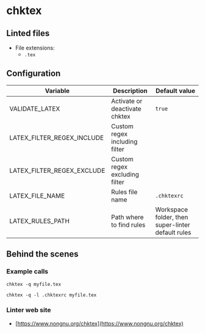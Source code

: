 <!-- markdownlint-disable MD033 MD041 -->
<!-- Generated by .automation/build.py, please do not update manually -->
# chktex
## Linted files

- File extensions:
  - `.tex`
## Configuration

| Variable | Description | Default value |
| ----------------- | -------------- | -------------- |
| VALIDATE_LATEX | Activate or deactivate chktex | `true` |
| LATEX_FILTER_REGEX_INCLUDE | Custom regex including filter |  |
| LATEX_FILTER_REGEX_EXCLUDE | Custom regex excluding filter |  |
| LATEX_FILE_NAME | Rules file name | `.chktexrc` |
| LATEX_RULES_PATH | Path where to find rules | Workspace folder, then super-linter default rules |

## Behind the scenes

### Example calls

```shell
chktex -q myfile.tex
```

```shell
chktex -q -l .chktexrc myfile.tex
```

### Linter web site
- [https://www.nongnu.org/chktex](https://www.nongnu.org/chktex)

